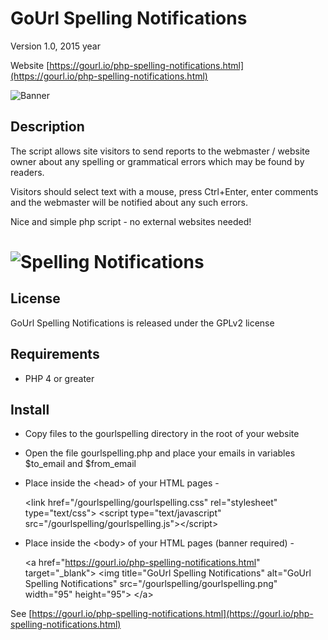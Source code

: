 # GoUrl Spelling Notifications

Version 1.0, 2015 year

Website [https://gourl.io/php-spelling-notifications.html](https://gourl.io/php-spelling-notifications.html)

![Banner](https://gourl.io/images/spelling/banner.png)	

## Description

The script allows site visitors to send reports to the webmaster / website owner about any spelling 
or grammatical errors which may be found by readers.

Visitors should select text with a mouse, press Ctrl+Enter, enter comments and the webmaster 
will be notified about any such errors.

Nice and simple php script - no external websites needed!

# ![Spelling Notifications](https://gourl.io/images/spelling/screenshot-1.png)


## License

GoUrl Spelling Notifications is released under the GPLv2 license


## Requirements

  * PHP 4 or greater


## Install

  * Copy files to the gourlspelling directory in the root of your website
  * Open the file gourlspelling.php and place your emails in variables $to_email and $from_email

  * Place inside the &lt;head&gt; of your HTML pages -

	&lt;link href="/gourlspelling/gourlspelling.css" rel="stylesheet" type="text/css"&gt;
	&lt;script type="text/javascript" src="/gourlspelling/gourlspelling.js"&gt;&lt;/script&gt;
	
  * Place inside the &lt;body&gt; of your HTML pages (banner required) -

	&lt;a href="https://gourl.io/php-spelling-notifications.html" target="_blank"&gt;
	&lt;img title="GoUrl Spelling Notifications" alt="GoUrl Spelling Notifications" src="/gourlspelling/gourlspelling.png" width="95" height="95"&gt; 
	&lt;/a&gt;


See [https://gourl.io/php-spelling-notifications.html](https://gourl.io/php-spelling-notifications.html)
  
   
